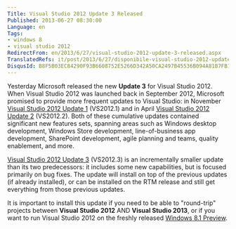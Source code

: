 ```yaml
---
Title: Visual Studio 2012 Update 3 Released
Published: 2013-06-27 08:30:00
Language: en
Tags:
- windows 8
- visual studio 2012
RedirectFrom: en/2013/6/27/visual-studio-2012-update-3-released.aspx
TranslatedRefs: it/post/2013/6/27/disponibile-visual-studio-2012-update-3.md
DisqusId: B8F5B03EC84290F93B6608752E5266D342A50CA2497B45536B094A81B7FB1A0C
---
```

Yesterday Microsoft released the new **Update 3** for Visual Studio 2012. When Visual Studio 2012 was launched back in September 2012, Microsoft promised to provide more frequent updates to Visual Studio: in November <a href="http://blogs.msdn.com/b/somasegar/archive/2012/11/26/visual-studio-2012-update-1-now-available.aspx" target="_blank">Visual Studio 2012 Update 1</a> (VS2012.1) and in April <a href="http://blogs.msdn.com/b/somasegar/archive/2013/04/04/visual-studio-2012-update-2-now-available.aspx" target="_blank">Visual Studio 2012 Update 2</a> (VS2012.2). Both of these cumulative updates contained significant new features sets, spanning areas such as Windows desktop development, Windows Store development, line-of-business app development, SharePoint development, agile planning and teams, quality enablement, and more.

<a href="http://go.microsoft.com/fwlink/?LinkID=290979" target="_blank">Visual Studio 2012 Update 3</a> (VS2012.3) is an incrementally smaller update than its two predecessors: it includes some new capabilities, but is focused primarily on bug fixes. The update will install on top of the previous updates (if already installed), or can be installed on the RTM release and still get everything from those previous updates.

It is important to install this update if you need to be able to "round-trip" projects between **Visual Studio 2012** AND **Visual Studio 2013**, or if you want to run Visual Studio 2012 on the freshly released <a href="http://blogs.windows.com/windows/b/bloggingwindows/archive/2013/06/26/the-windows-8-1-preview-is-here.aspx" target="_blank">Windows 8.1 Preview</a>.